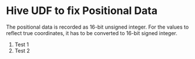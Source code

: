 # Hive UDF to fix Positional Data
The positional data is recorded as 16-bit unsigned integer. For the values to reflect true coordinates, it has to be converted to 16-bit signed integer.
1. Test 1 
2. Test 2 </br>

